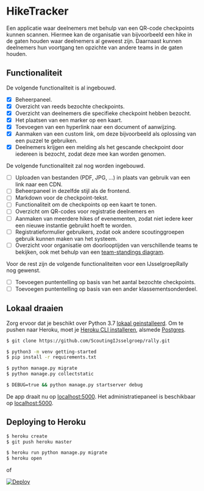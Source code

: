 # HikeTracker

Een applicatie waar deelnemers met behulp van een QR-code checkpoints kunnen scannen. Hiermee kan de organisatie van bijvoorbeeld een hike in de gaten houden waar deelnemers al geweest zijn. Daarnaast kunnen deelnemers hun voortgang ten opzichte van andere teams in de gaten houden. 

## Functionaliteit
De volgende functionaliteit is al ingebouwd.

- [x] Beheerpaneel.
- [x] Overzicht van reeds bezochte checkpoints.
- [x] Overzicht van deelnemers die specifieke checkpoint hebben bezocht.
- [x] Het plaatsen van een marker op een kaart. 
- [x] Toevoegen van een hyperlink naar een document of aanwijzing.
- [x] Aanmaken van een custom link, om deze bijvoorbeeld als oplossing van een puzzel te gebruiken.
- [x] Deelnemers krijgen een melding als het gescande checkpoint door iedereen is bezocht, zodat deze mee kan worden genomen.

De volgende functionaliteit zal nog worden ingebouwd.

- [ ] Uploaden van bestanden (PDF, JPG, ...) in plaats van gebruik van een link naar een CDN.
- [ ] Beheerpaneel in dezelfde stijl als de frontend.
- [ ] Markdown voor de checkpoint-tekst.
- [ ] Functionaliteit om de checkpoints op een kaart te tonen.
- [ ] Overzicht om QR-codes voor registratie deelnemers en 
- [ ] Aanmaken van meerdere hikes of evenementen, zodat niet iedere keer een nieuwe instantie gebruikt hoeft te worden.
- [ ] Registratieformulier gebruikers, zodat ook andere scoutinggroepen gebruik kunnen maken van het systeem.
- [ ] Overzicht voor organisatie om doorlooptijden van verschillende teams te bekijken, ook met behulp van een [team-standings diagram](https://commons.wikimedia.org/wiki/File:Team_Standings.png).

Voor de rest zijn de volgende functionaliteiten voor een IJsselgroepRally nog gewenst.
- [ ] Toevoegen puntentelling op basis van het aantal bezochte checkpoints.
- [ ] Toevoegen puntentelling op basis van een ander klassementsonderdeel. 

## Lokaal draaien
Zorg ervoor dat je beschikt over Python 3.7 [lokaal geinstalleerd](http://install.python-guide.org). Om te pushen naar Heroku, moet je [Heroku CLI installeren](https://devcenter.heroku.com/articles/heroku-cli), alsmede [Postgres](https://devcenter.heroku.com/articles/heroku-postgresql#local-setup).

```sh
$ git clone https://github.com/ScoutingIJsselgroep/rally.git

$ python3 -m venv getting-started
$ pip install -r requirements.txt

$ python manage.py migrate
$ python manage.py collectstatic

$ DEBUG=true && python manage.py startserver debug
```

De app draait nu op [localhost:5000](http://localhost:5000/). Het administratiepaneel is beschikbaar op [localhost:5000](http://localhost:5000/admin).

## Deploying to Heroku

```sh
$ heroku create
$ git push heroku master

$ heroku run python manage.py migrate
$ heroku open
```
of

[![Deploy](https://www.herokucdn.com/deploy/button.svg)](https://heroku.com/deploy)
